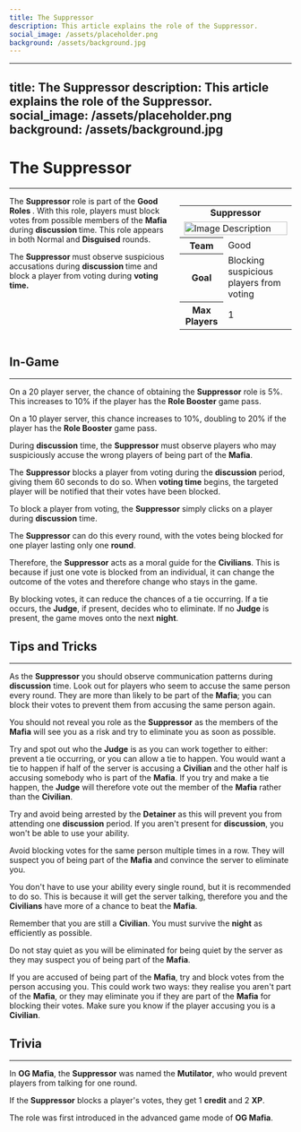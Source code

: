 ```yaml
---
title: The Suppressor
description: This article explains the role of the Suppressor.
social_image: /assets/placeholder.png
background: /assets/background.jpg
---
```

---
title: The Suppressor
description: This article explains the role of the Suppressor.
social_image: /assets/placeholder.png
background: /assets/background.jpg
---

# The Suppressor
---

<style>
@media (max-width: 768px) { /* For mobile users */
    .flex-container {
        flex-direction: column;
        align-items: center;
    }
    .infobox {
        align-self: center;
        order: -1;
        margin-left: 0;
        margin-bottom: 20px;
        width: 100%;
        max-width: 300px;
    }
}
</style>

<div class="flex-container" style="display: flex; align-items: flex-start;">
    <div style="flex: 1;">
        The <b> Suppressor </b> role is part of the <b> Good Roles </b>. With this role, players must block votes from possible members of the <b> Mafia </b> during <b> discussion </b> time. This role appears in both Normal and <b>Disguised</b> rounds.<p> The <b> Suppressor </b> must observe suspicious accusations during <b> discussion </b> time and block a player from voting during <b> voting time. </b>
    </div>
    <div class="infobox" style="flex: 0 0 200px; margin-left: 20px;">
        <table>
            <tr>
                <td colspan="2" style="text-align: center; font-weight: bold;">Suppressor</td>
            </tr>
            <td colspan="2"><img src="https://mafiawiki.astrofare.xyz/assets/placeholder.png" alt="Image Description" class="infobox-image" style="width: 100%;"></td>
            </tr>
            <tr>
                <th>Team</th>
                <td>Good</td>
            </tr>
            <tr>
                <th>Goal</th>
                <td>Blocking suspicious players from voting</td>
            </tr>
            <tr>
                 <th> Max Players </th>
                 <td> 1 </th>
            </tr>
        </table>
    </div>
</div>

## **In-Game**
---
On a 20 player server, the chance of obtaining the **Suppressor** role is 5%. This increases to 10% if the player has the **Role Booster** game pass.

On a 10 player server, this chance increases to 10%, doubling to 20% if the player has the **Role Booster** game pass.

During **discussion** time, the **Suppressor** must observe players who may suspiciously accuse the wrong players of being part of the **Mafia**. 

The **Suppressor** blocks a player from voting during the **discussion** period, giving them 60 seconds to do so. When **voting time** begins, the targeted player will be notified that their votes have been blocked. 

To block a player from voting, the **Suppressor** simply clicks on a player during **discussion** time.

The **Suppressor** can do this every round, with the votes being blocked for one player lasting only one **round**.

Therefore, the **Suppressor** acts as a moral guide for the **Civilians**. This is because if just one vote is blocked from an individual, it can change the outcome of the votes and therefore change who stays in the game. 

By blocking votes, it can reduce the chances of a tie occurring. If a tie occurs, the **Judge**, if present, decides who to eliminate. If no **Judge** is present, the game moves onto the next **night**.

## **Tips and Tricks**
---
As the **Suppressor** you should observe communication patterns during **discussion** time. Look out for players who seem to accuse the same person every round. They are more than likely to be part of the **Mafia**; you can block their votes to prevent them from accusing the same person again.

You should not reveal you role as the **Suppressor** as the members of the **Mafia** will see you as a risk and try to eliminate you as soon as possible. 

Try and spot out who the **Judge** is as you can work together to either: prevent a tie occurring, or you can allow a tie to happen. You would want a tie to happen if half of the server is accusing a **Civilian** and the other half is accusing somebody who is part of the **Mafia**. If you try and make a tie happen, the **Judge** will therefore vote out the member of the **Mafia** rather than the **Civilian**.

Try and avoid being arrested by the **Detainer** as this will prevent you from attending one **discussion** period. If you aren't present for **discussion**, you won't be able to use your ability.

Avoid blocking votes for the same person multiple times in a row. They will suspect you of being part of the **Mafia** and convince the server to eliminate you.

You don't have to use your ability every single round, but it is recommended to do so. This is because it will get the server talking, therefore you and the **Civilians** have more of a chance to beat the **Mafia**.

Remember that you are still a **Civilian**. You must survive the **night** as efficiently as possible.

Do not stay quiet as you will be eliminated for being quiet by the server as they may suspect you of being part of the **Mafia**.

If you are accused of being part of the **Mafia**, try and block votes from the person accusing you. This could work two ways: they realise you aren't part of the **Mafia**, or they may eliminate you if they are part of the **Mafia** for blocking their votes. Make sure you know if the player accusing you is a **Civilian**.
## **Trivia**
---

In **OG Mafia**, the **Suppressor** was named the **Mutilator**, who would prevent players from talking for one round.

If the **Suppressor** blocks a player's votes, they get 1 **credit** and 2 **XP**.

The role was first introduced in the advanced game mode of **OG Mafia**.









